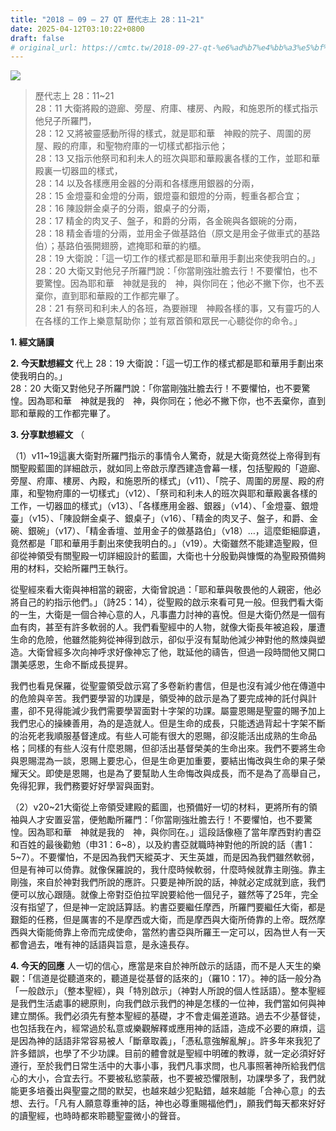 ```yaml
---
title: "2018 – 09 – 27 QT 歷代志上 28：11~21"
date: 2025-04-12T03:10:22+0800
draft: false
# original_url: https://cmtc.tw/2018-09-27-qt-%e6%ad%b7%e4%bb%a3%e5%bf%97%e4%b8%8a-28%ef%bc%9a1121
---
```


![](/images/qt.jpg)
> 歷代志上 28：11\~21  
> 28：11 大衛將殿的遊廊、旁屋、府庫、樓房、內殿，和施恩所的樣式指示他兒子所羅門，  
> 28：12 又將被靈感動所得的樣式，就是耶和華　神殿的院子、周圍的房屋、殿的府庫，和聖物府庫的一切樣式都指示他；  
> 28：13 又指示他祭司和利未人的班次與耶和華殿裏各樣的工作，並耶和華殿裏一切器皿的樣式，  
> 28：14 以及各樣應用金器的分兩和各樣應用銀器的分兩，  
> 28：15 金燈臺和金燈的分兩，銀燈臺和銀燈的分兩，輕重各都合宜；  
> 28：16 陳設餅金桌子的分兩，銀桌子的分兩，  
> 28：17 精金的肉叉子、盤子，和爵的分兩，各金碗與各銀碗的分兩，  
> 28：18 精金香壇的分兩，並用金子做基路伯（原文是用金子做車式的基路伯）；基路伯張開翅膀，遮掩耶和華的約櫃。  
> 28：19 大衛說：「這一切工作的樣式都是耶和華用手劃出來使我明白的。」  
> 28：20 大衛又對他兒子所羅門說：「你當剛強壯膽去行！不要懼怕，也不要驚惶。因為耶和華　神就是我的　神，與你同在；他必不撇下你，也不丟棄你，直到耶和華殿的工作都完畢了。  
> 28：21 有祭司和利未人的各班，為要辦理　神殿各樣的事，又有靈巧的人在各樣的工作上樂意幫助你；並有眾首領和眾民一心聽從你的命令。」

**1. 經文誦讀**

**2.  今天默想經文**
代上 28：19 大衛說：「這一切工作的樣式都是耶和華用手劃出來使我明白的。」  
28：20 大衛又對他兒子所羅門說：「你當剛強壯膽去行！不要懼怕，也不要驚惶。因為耶和華　神就是我的　神，與你同在；他必不撇下你，也不丟棄你，直到耶和華殿的工作都完畢了。

**3. 分享默想經文**
（

（1）v11\~19這裏大衛對所羅門指示的事情令人驚奇，就是大衛竟然從上帝得到有關聖殿藍圖的詳細啟示，就如同上帝啟示摩西建造會幕一樣，包括聖殿的「遊廊、旁屋、府庫、樓房、內殿，和施恩所的樣式」（v11）、「院子、周圍的房屋、殿的府庫，和聖物府庫的一切樣式」（v12）、「祭司和利未人的班次與耶和華殿裏各樣的工作，一切器皿的樣式」（v13）、「各樣應用金器、銀器」（v14）、「金燈臺、銀燈臺」（v15）、「陳設餅金桌子、銀桌子」（v16）、「精金的肉叉子、盤子，和爵、金碗、銀碗」（v17）、「精金香壇、並用金子的做基路伯」（v18）…，這麼鉅細靡遺，竟然都是「耶和華用手劃出來使我明白的。」（v19）。大衛雖然不能建造聖殿，但卻從神領受有關聖殿一切詳細設計的藍圖，大衛也十分殷勤與慷慨的為聖殿預備夠用的材料，交給所羅門王執行。

從聖經來看大衛與神相當的親密，大衛曾說過：「耶和華與敬畏他的人親密，他必將自己的約指示他們。」（詩25：14），從聖殿的啟示來看可見一般。但我們看大衛的一生，大衛是一個合神心意的人，凡事盡力討神的喜悅。但是大衛仍然是一個有血有肉，甚至有許多軟弱的人。我們看聖經中的人物，就像大衛長年被追殺，屢遭生命的危險，他雖然能夠從神得到啟示，卻似乎沒有幫助他減少神對他的熬煉與塑造。大衛曾經多次向神呼求好像神忘了他，耽延他的禱告，但過一段時間他又開口讚美感恩，生命不斷成長提昇。

我們也看見保羅，從聖靈領受啟示寫了多卷新約書信，但是也沒有減少他在傳道中的危險與辛苦。我們要學習的功課是，領受神的啟示是為了要完成神的託付與計畫，卻不見得能減少我們需要學習面對十字架的功課。屬靈恩賜是聖靈的賜予加上我們忠心的操練善用，為的是造就人。但是生命的成長，只能透過背起十字架不斷的治死老我順服基督達成。有些人可能有很大的恩賜，卻沒能活出成熟的生命品格；同樣的有些人沒有什麼恩賜，但卻活出基督榮美的生命出來。我們不要將生命與恩賜混為一談，恩賜上要忠心，但是生命更加重要，要結出悔改與生命的果子榮耀天父。即使是恩賜，也是為了要幫助人生命悔改與成長，而不是為了高舉自己，免得犯罪，我們務要好好學習與面對。

（2）v20\~21大衛從上帝領受建殿的藍圖，也預備好一切的材料，更將所有的領袖與人才安置妥當，便勉勵所羅門：「你當剛強壯膽去行！不要懼怕，也不要驚惶。因為耶和華　神就是我的　神，與你同在。」這段話像極了當年摩西對約書亞和百姓的最後勸勉（申31：6\~8），以及約書亞就職時神對他的所說的話（書1：5\~7）。不要懼怕，不是因為我們天縱英才、天生英雄，而是因為我們雖然軟弱，但是有神可以倚靠。就像保羅說的，我什麼時候軟弱，什麼時候就靠主剛強。靠主剛強，來自於神對我們所說的應許。只要是神所說的話，神就必定成就到底，我們便可以放心跟隨。就像上帝對亞伯拉罕說要給他一個兒子，雖然等了25年，完全沒有指望了，但是神一定說話算話。約書亞要繼任摩西，所羅門要繼任大衛，都是艱鉅的任務，但是厲害的不是摩西或大衛，而是摩西與大衛所倚靠的上帝。既然摩西與大衛能倚靠上帝而完成使命，當然約書亞與所羅王一定可以，因為世人有一天都會過去，唯有神的話語與旨意，是永遠長存。

**4. 今天的回應**
人一切的信心，應當是來自於神所啟示的話語，而不是人天生的樂觀：「信道是從聽道來的，聽道是從基督的話來的」（羅10：17）。神的話一般分為「一般啟示」（整本聖經），與「特別啟示」（神對人所說的個人性話語）。整本聖經是我們生活處事的總原則，向我們啟示我們的神是怎樣的一位神，我們當如何與神建立關係。我們必須先有整本聖經的基礎，才不會走偏差道路。過去不少基督徒，也包括我在內，經常過於私意或樂觀解釋或應用神的話語，造成不必要的麻煩，這是因為神的話語非常容易被人「斷章取義」，「憑私意強解亂解」。許多年來我犯了許多錯誤，也學了不少功課。目前的體會就是聖經中明確的教導，就一定必須好好遵行，至於我們日常生活中的大事小事，我們凡事求問，也凡事照著神所給我們信心的大小，合宜去行。不要被私慾蒙蔽，也不要被恐懼限制，功課學多了，我們就能更多培養出與聖靈之間的默契，也越來越少犯點錯，越來越能「合神心意」的去想、去行。「凡有人願意尊重神的話，神也必尊重賜福他們」，願我們每天都來好好的讀聖經，也時時都來聆聽聖靈微小的聲音。
